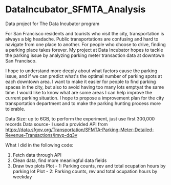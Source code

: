 # DataIncubator_SFMTA_Analysis
Data project for The Data Incubator program

For San Francisco residents and tourists who visit the city, transportation is always a big headache. Public transportations are confusing and hard to navigate from one place to another. For people who choose to drive, finding a parking place takes forever. My project at Data Incubator hopes to tackle the parking issue by analyzing parking meter transaction data at downtown San Francisco.

I hope to understand more deeply about what factors cause the parking issue, and if we can predict what's the optimal number of parking spots at each downtown area. I want to make it easier for people to find parking spaces in the city, but also to avoid having too many lots emptyat the same time. I would like to know what are some areas I can help improve the current parking situation. I hope to propose a improvement plan for the city transportation department and to make the parking hunting process more tolerable.

Data Size: up to 6GB, to perform the experiment, just use first 300,000 records
Data source- I used a provided API from  https://data.sfgov.org/Transportation/SFMTA-Parking-Meter-Detailed-Revenue-Transactions/imvp-dq3v

What I did in the following code:
1. Fetch data through API
2. Clean data, find more meaningful data fields
3. Draw two plots
Plot - 1: Parking counts, rev and total ocupation hours by parking lot
Plot - 2: Parking counts, rev and total ocupation hours by weekday
